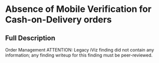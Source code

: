 # Absence of Mobile Verification for Cash-on-Delivery orders
## Full Description
Order Management
ATTENTION: Legacy iViz finding did not contain any information; any finding writeup for this finding must be peer-reviewed.
